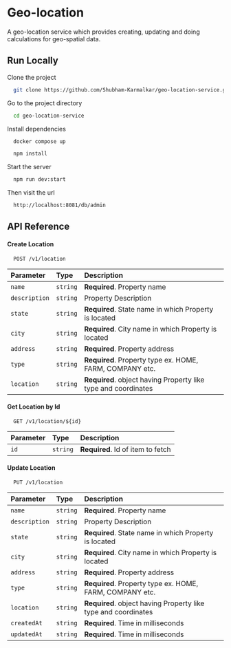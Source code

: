
# Geo-location

A geo-location service which provides creating, updating and doing calculations for geo-spatial data.



## Run Locally

Clone the project

```bash
  git clone https://github.com/Shubham-Karmalkar/geo-location-service.git
```

Go to the project directory

```bash
  cd geo-location-service
```

Install dependencies

```bash
  docker compose up
```

```bash
  npm install
```

Start the server

```bash
  npm run dev:start
```

Then visit the url

```bash
  http://localhost:8081/db/admin
```

## API Reference

#### Create Location

```http
  POST /v1/location
```

| Parameter | Type     | Description                |
| :-------- | :------- | :------------------------- |
| `name` | `string` | **Required**. Property name |
| `description` | `string` |  Property Description |
| `state` | `string` | **Required**. State name in which Property is located |
| `city` | `string` | **Required**. City name in which Property is located |
| `address` | `string` | **Required**. Property address |
| `type` | `string` | **Required**. Property type ex. HOME, FARM, COMPANY etc. |
| `location` | `string` | **Required**. object having Property like type and coordinates |

#### Get Location by Id

```http
  GET /v1/location/${id}
```

| Parameter | Type     | Description                       |
| :-------- | :------- | :-------------------------------- |
| `id`      | `string` | **Required**. Id of item to fetch |

#### Update Location

```http
  PUT /v1/location
```

| Parameter | Type     | Description                |
| :-------- | :------- | :------------------------- |
| `name` | `string` | **Required**. Property name |
| `description` | `string` |  Property Description |
| `state` | `string` | **Required**. State name in which Property is located |
| `city` | `string` | **Required**. City name in which Property is located |
| `address` | `string` | **Required**. Property address |
| `type` | `string` | **Required**. Property type ex. HOME, FARM, COMPANY etc. |
| `location` | `string` | **Required**. object having Property like type and coordinates |
| `createdAt` | `string` | **Required**. Time in milliseconds |
| `updatedAt` | `string` | **Required**. Time in milliseconds |
